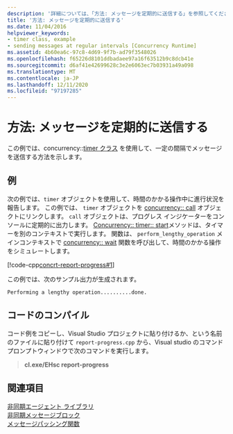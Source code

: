 ```yaml
---
description: '詳細については、「方法: メッセージを定期的に送信する」を参照してください。'
title: '方法: メッセージを定期的に送信する'
ms.date: 11/04/2016
helpviewer_keywords:
- timer class, example
- sending messages at regular intervals [Concurrency Runtime]
ms.assetid: 4b60ea6c-97c8-4d69-9f7b-ad79f3548026
ms.openlocfilehash: f65226d8101ddbadaee97a16f63512b9c8dcb41e
ms.sourcegitcommit: d6af41e42699628c3e2e6063ec7b03931a49a098
ms.translationtype: MT
ms.contentlocale: ja-JP
ms.lasthandoff: 12/11/2020
ms.locfileid: "97197285"
---
```

# <a name="how-to-send-a-message-at-a-regular-interval"></a>方法: メッセージを定期的に送信する

この例では、concurrency::[timer クラス](../../parallel/concrt/reference/timer-class.md) を使用して、一定の間隔でメッセージを送信する方法を示します。

## <a name="example"></a>例

次の例では、`timer` オブジェクトを使用して、時間のかかる操作中に進行状況を報告します。 この例では、 `timer` オブジェクトを [concurrency:: call](../../parallel/concrt/reference/call-class.md) オブジェクトにリンクします。 `call` オブジェクトは、プログレス インジケーターをコンソールに定期的に出力します。 [Concurrency:: timer:: start](reference/timer-class.md#start)メソッドは、タイマーを別のコンテキストで実行します。 関数は、 `perform_lengthy_operation` メインコンテキストで [concurrency:: wait](reference/concurrency-namespace-functions.md#wait) 関数を呼び出して、時間のかかる操作をシミュレートします。

[!code-cpp[concrt-report-progress#1](../../parallel/concrt/codesnippet/cpp/how-to-send-a-message-at-a-regular-interval_1.cpp)]

この例では、次のサンプル出力が生成されます。

```Output
Performing a lengthy operation..........done.
```

## <a name="compiling-the-code"></a>コードのコンパイル

コード例をコピーし、Visual Studio プロジェクトに貼り付けるか、という名前のファイルに貼り付けて `report-progress.cpp` から、Visual studio のコマンドプロンプトウィンドウで次のコマンドを実行します。

> **cl.exe/EHsc report-progress**

## <a name="see-also"></a>関連項目

[非同期エージェント ライブラリ](../../parallel/concrt/asynchronous-agents-library.md)<br/>
[非同期メッセージブロック](../../parallel/concrt/asynchronous-message-blocks.md)<br/>
[メッセージパッシング関数](../../parallel/concrt/message-passing-functions.md)
